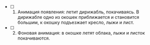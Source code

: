 - [ ] 1. Анимация появления: летит дирижабль, покачиваясь. В дирижабле одно из окошек приближается и становится большим, к окошку подъезжает кресло, лыжи и лист.
- [ ] 2. Фоновая анимация: в окошке летят облака, лыжи и листок покачиваются.


